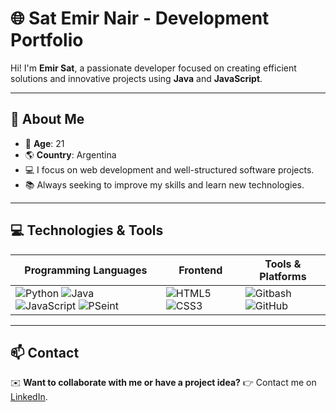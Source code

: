 # 🌐 Sat Emir Nair - Development Portfolio  

Hi! I'm **Emir Sat**, a passionate developer focused on creating efficient solutions and innovative projects using **Java** and **JavaScript**.  

---

## 🚀 About Me  
- 🎂 **Age**: 21  
- 🌎 **Country**: Argentina  
- 💻 I focus on web development and well-structured software projects.  
- 📚 Always seeking to improve my skills and learn new technologies.  

---

## 💻 Technologies & Tools

<div align="center">

**Programming Languages** | **Frontend** | **Tools & Platforms**  
--- | --- | ---  
![Python](https://img.shields.io/badge/python-3670A0?style=for-the-badge&logo=python&logoColor=ffdd54) ![Java](https://img.shields.io/badge/Java-ED8B00?style=for-the-badge&logo=openjdk&logoColor=white) ![JavaScript](https://img.shields.io/badge/-JavaScript-F7DF1E?logo=javascript&logoColor=black&style=for-the-badge) ![PSeint](https://img.shields.io/badge/-PSeint-3776AB?logo=pseint&logoColor=white&style=for-the-badge) | ![HTML5](https://img.shields.io/badge/-HTML-E34F26?logo=html5&logoColor=white&style=for-the-badge) ![CSS3](https://img.shields.io/badge/-CSS-1572B6?logo=css3&logoColor=white&style=for-the-badge) | ![Gitbash](https://img.shields.io/badge/-Gitbash-F05032?logo=git&logoColor=white&style=for-the-badge) ![GitHub](https://img.shields.io/badge/-GitHub-181717?logo=github&logoColor=white&style=for-the-badge)  

</div>

---

## 📫 Contact  

✉️ **Want to collaborate with me or have a project idea?** 👉 Contact me on [LinkedIn](https://www.linkedin.com/in/emir-sat-0a428a363/).

